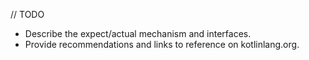 
[//]: # (title: Use platform-specific APIs)

// TODO

* Describe the expect/actual mechanism and interfaces.
* Provide recommendations and links to reference on kotlinlang.org.
